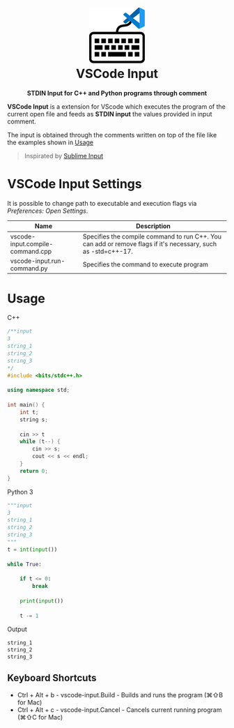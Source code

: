 <h1 align="center"><img src="assets/logo.png" height="128"><br>VSCode Input</h1>
<p align="center"><strong>STDIN Input for C++ and Python programs through comment</strong></p>

<b>VSCode Input</b> is a extension for VScode which executes the program of the current open file and feeds as <b>STDIN input</b> the values provided in input comment.

The input is obtained through the comments written on top of the file like the examples shown in [Usage](#usage)

> Inspirated by [Sublime Input](https://packagecontrol.io/packages/Sublime%20Input)

# VSCode Input Settings

It is possible to change path to executable and execution flags via <i>Preferences: Open Settings</i>.


Name | Description
--- | ---
vscode-input.compile-command.cpp | Specifies the compile command to run C++. You can add or remove flags if it's necessary, such as -std=c++-17.
vscode-input.run-command.py |  Specifies the command to execute program


# Usage

C++

```c++
/**input
3
string_1
string_2
string_3
*/
#include <bits/stdc++.h>

using namespace std;

int main() {
    int t;
    string s;

    cin >> t
    while (t--) {
        cin >> s;
        cout << s << endl;
    }
    return 0;
}
```

Python 3

```python
"""input
3
string_1
string_2
string_3
"""
t = int(input())

while True:

    if t <= 0:
        break

    print(input())

    t -= 1
```

Output

```console
string_1
string_2
string_3
```

## Keyboard Shortcuts

- Ctrl + Alt + b - vscode-input.Build - Builds and runs the program (⌘⇧B for Mac)
- Ctrl + Alt + c - vscode-input.Cancel - Cancels current running program (⌘⇧C for Mac)
